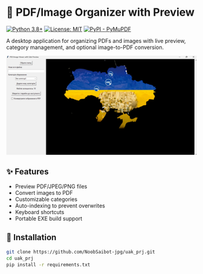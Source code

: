 # 📁 PDF/Image Organizer with Preview

[![Python 3.8+](https://img.shields.io/badge/Python-3.8%2B-blue?logo=python)](https://www.python.org/)
[![License: MIT](https://img.shields.io/badge/License-MIT-green)](LICENSE)
[![PyPI - PyMuPDF](https://img.shields.io/badge/PyMuPDF-AGPLv3-orange)](https://pymupdf.readthedocs.io/)

A desktop application for organizing PDFs and images with live preview, category management, and optional image-to-PDF conversion.

![Screenshot](screenshot.png)

## ✨ Features
- Preview PDF/JPEG/PNG files
- Convert images to PDF
- Customizable categories
- Auto-indexing to prevent overwrites
- Keyboard shortcuts
- Portable EXE build support

## 🚀 Installation
```bash
git clone https://github.com/NoobSaibot-jpg/uak_prj.git
cd uak_prj
pip install -r requirements.txt
